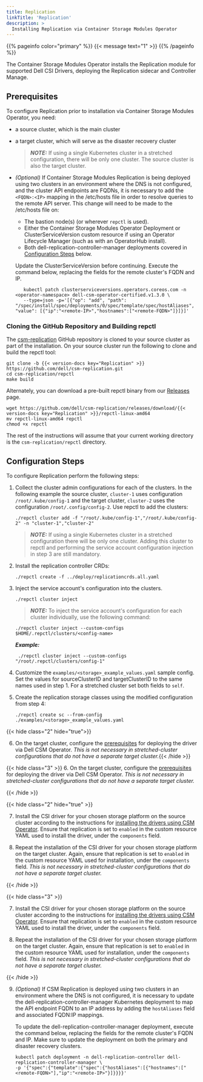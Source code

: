 ```yaml
---
title: Replication
linkTitle: 'Replication'
description: >
  Installing Replication via Container Storage Modules Operator
---
```


{{% pageinfo color="primary" %}} {{< message text="1" >}} {{% /pageinfo %}}

The Container Storage Modules Operator installs the Replication module for
supported Dell CSI Drivers, deploying the Replication sidecar and Controller
Manage.

## Prerequisites

To configure Replication prior to installation via Container Storage Modules
Operator, you need:

- a source cluster, which is the main cluster
- a target cluster, which will serve as the disaster recovery cluster

  > **_NOTE:_** If using a single Kubernetes cluster in a stretched
  > configuration, there will be only one cluster. The source cluster is also
  > the target cluster.

- _(Optional)_ If Container Storage Modules Replication is being deployed using
  two clusters in an environment where the DNS is not configured, and the
  cluster API endpoints are FQDNs, it is necessary to add the `<FQDN>:<IP>`
  mapping in the /etc/hosts file in order to resolve queries to the remote API
  server. This change will need to be made to the /etc/hosts file on:

  - The bastion node(s) (or wherever `repctl` is used).
  - Either the Container Storage Modules Operator Deployment or
    ClusterServiceVersion custom resource if using an Operator Lifecycle Manager
    (such as with an OperatorHub install).
  - Both dell-replication-controller-manager deployments covered in
    [Configuration Steps](../replication/#configuration-steps) below.

  Update the ClusterServiceVersion before continuing. Execute the command below,
  replacing the fields for the remote cluster's FQDN and IP.

  ```shell
     kubectl patch clusterserviceversions.operators.coreos.com -n <operator-namespace> dell-csm-operator-certified.v1.3.0 \
     --type=json -p='[{"op": "add", "path": "/spec/install/spec/deployments/0/spec/template/spec/hostAliases", "value": [{"ip":"<remote-IP>","hostnames":["<remote-FQDN>"]}]}]'
  ```

### Cloning the GitHub Repository and Building repctl

The [csm-replication](https://github.com/dell/csm-replication.git) GitHub
repository is cloned to your source cluster as part of the installation. On your
source cluster run the following to clone and build the repctl tool:

```shell
git clone -b {{< version-docs key="Replication" >}} https://github.com/dell/csm-replication.git
cd csm-replication/repctl
make build
```

Alternately, you can download a pre-built repctl binary from our
[Releases](https://github.com/dell/csm-replication/releases) page.

```shell
wget https://github.com/dell/csm-replication/releases/download/{{< version-docs key="Replication" >}}/repctl-linux-amd64
mv repctl-linux-amd64 repctl
chmod +x repctl
```

The rest of the instructions will assume that your current working directory is
the `csm-replication/repctl` directory.

## Configuration Steps

To configure Replication perform the following steps:

1. Collect the cluster admin configurations for each of the clusters. In the
   following example the source cluster, `cluster-1` uses configuration
   `/root/.kube/config-1` and the target cluster, `cluster-2` uses the
   configuration `/root/.config/config-2`. Use repctl to add the clusters:

   ```shell
   ./repctl cluster add -f "/root/.kube/config-1","/root/.kube/config-2" -n "cluster-1","cluster-2"
   ```

   > **_NOTE:_** If using a single Kubernetes cluster in a stretched
   > configuration there will be only one cluster. Adding this cluster to repctl
   > and performing the service account configuration injection in step 3 are
   > still mandatory.

2. Install the replication controller CRDs:

   ```shell
   ./repctl create -f ../deploy/replicationcrds.all.yaml
   ```

3. Inject the service account's configuration into the clusters.

   ```shell
   ./repctl cluster inject
   ```

   > **_NOTE:_** To inject the service account's configuration for each cluster
   > individually, use the following command:

   ```shell
   ./repctl cluster inject --custom-configs $HOME/.repctl/clusters/<config-name>
   ```

   **_Example:_**

   ```shell
    ./repctl cluster inject --custom-configs "/root/.repctl/clusters/config-1"
   ```

4. Customize the `examples/<storage>_example_values.yaml` sample config. Set the
   values for sourceClusterID and targetClusterID to the same names used in
   step 1. For a stretched cluster set both fields to `self`.

5. Create the replication storage classes using the modified configuration from
   step 4:

   ```shell
   ./repctl create sc --from-config ./examples/<storage>_example_values.yaml
   ```

{{< hide class="2" hide="true">}}

6. On the target cluster, configure the
   [prerequisites](../../../csmoperator/#install-driver) for deploying the
   driver via Dell CSM Operator. _This is not necessary in stretched-cluster
   configurations that do not have a separate target cluster._{{< /hide >}}

{{< hide class="3" >}} 6. On the target cluster, configure the
[prerequisites](../../../kubernetes) for deploying the driver via Dell CSM
Operator. _This is not necessary in stretched-cluster configurations that do not
have a separate target cluster._

{{< /hide >}}

{{< hide class="2" hide="true" >}}

7. Install the CSI driver for your chosen storage platform on the source cluster
   according to the instructions for
   [installing the drivers using CSM Operator](../../../csmoperator/#install-driver).
   Ensure that replication is set to `enabled` in the custom resource YAML used
   to install the driver, under the `components` field.

8. Repeat the installation of the CSI driver for your chosen storage platform on
   the target cluster. Again, ensure that replication is set to `enabled` in the
   custom resource YAML used for installation, under the `components` field.
   _This is not necessary in stretched-cluster configurations that do not have a
   separate target cluster._

{{< /hide >}}

{{< hide class="3" >}}

7. Install the CSI driver for your chosen storage platform on the source cluster
   according to the instructions for
   [installing the drivers using CSM Operator](../../../kubernetes). Ensure that
   replication is set to `enabled` in the custom resource YAML used to install
   the driver, under the `components` field.

8. Repeat the installation of the CSI driver for your chosen storage platform on
   the target cluster. Again, ensure that replication is set to `enabled` in the
   custom resource YAML used for installation, under the `components` field.
   _This is not necessary in stretched-cluster configurations that do not have a
   separate target cluster._

{{< /hide >}}

9.  _(Optional)_ If CSM Replication is deployed using two clusters in an
    environment where the DNS is not configured, it is necessary to update the
    dell-replication-controller-manager Kubernetes deployment to map the API
    endpoint FQDN to an IP address by adding the `hostAliases` field and
    associated FQDN:IP mappings.

    To update the dell-replication-controller-manager deployment, execute the
    command below, replacing the fields for the remote cluster's FQDN and IP.
    Make sure to update the deployment on both the primary and disaster recovery
    clusters.

    ```shell
    kubectl patch deployment -n dell-replication-controller dell-replication-controller-manager \
    -p '{"spec":{"template":{"spec":{"hostAliases":[{"hostnames":["<remote-FQDN>"],"ip":"<remote-IP>"}]}}}}'
    ```

